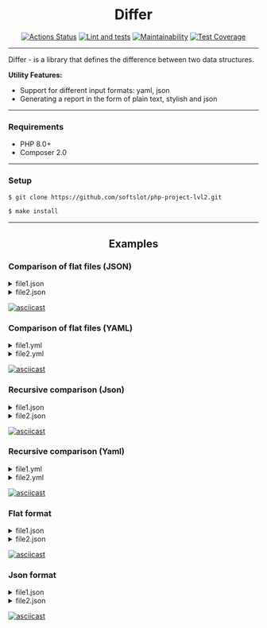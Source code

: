 
<h1 align="center">Differ</h1>

<div align="center">

[![Actions Status](https://github.com/softslot/php-project-lvl2/workflows/hexlet-check/badge.svg)](https://github.com/softslot/php-project-lvl2/actions)
[![Lint and tests](https://github.com/softslot/php-project-lvl2/actions/workflows/lint_and_tests.yml/badge.svg)](https://github.com/softslot/php-project-lvl2/actions/workflows/lint_and_tests.yml)
[![Maintainability](https://api.codeclimate.com/v1/badges/dfac19731929bf10b581/maintainability)](https://codeclimate.com/github/softslot/php-project-lvl2/maintainability)
[![Test Coverage](https://api.codeclimate.com/v1/badges/dfac19731929bf10b581/test_coverage)](https://codeclimate.com/github/softslot/php-project-lvl2/test_coverage)

</div>

<hr>

Differ - is a library that defines the difference between two data structures.

<strong>Utility Features:</strong>
<ul>
<li>Support for different input formats: yaml, json</li>
<li>Generating a report in the form of plain text, stylish and json</li>
</ul>

<hr>

### Requirements
<ul>
<li>PHP 8.0+</li>
<li>Composer 2.0</li>
</ul>

<hr>

### Setup
```sh
$ git clone https://github.com/softslot/php-project-lvl2.git

$ make install
```

<hr>

<h2 align="center">Examples</h2>

### Comparison of flat files (JSON)

<details>

<summary>file1.json </summary>

```json
{
  "host": "hexlet.io",
  "timeout": 50,
  "proxy": "123.234.53.22",
  "follow": false
}
```

</details>

<details>

<summary>file2.json </summary>

```json
{
  "timeout": 20,
  "verbose": true,
  "host": "hexlet.io"
}
```

</details>

[![asciicast](https://asciinema.org/a/j578iszWaf5k9SwOm6LMf7dXT.svg)](https://asciinema.org/a/j578iszWaf5k9SwOm6LMf7dXT)

### Comparison of flat files (YAML)

<details>

<summary>file1.yml </summary>

```yaml
host: hexlet.io
timeout: 50
proxy: 123.234.53.22
follow: false
```

</details>

<details>

<summary>file2.yml </summary>

```yaml
timeout: 20
verbose: true
host: hexlet.io
```

</details>

[![asciicast](https://asciinema.org/a/nZZI86hWQYvgTRsYKcM0xHS9H.svg)](https://asciinema.org/a/nZZI86hWQYvgTRsYKcM0xHS9H)

### Recursive comparison (Json)

<details>

<summary>file1.json </summary>

```json
{
  "common": {
    "setting1": "Value 1",
    "setting2": 200,
    "setting3": true,
    "setting6": {
      "key": "value",
      "doge": {
        "wow": ""
      }
    }
  },
  "group1": {
    "baz": "bas",
    "foo": "bar",
    "nest": {
      "key": "value"
    }
  },
  "group2": {
    "abc": 12345,
    "deep": {
      "id": 45
    }
  }
}
```

</details>

<details>

<summary>file2.json </summary>

```json
{
  "common": {
    "follow": false,
    "setting1": "Value 1",
    "setting3": null,
    "setting4": "blah blah",
    "setting5": {
      "key5": "value5"
    },
    "setting6": {
      "key": "value",
      "ops": "vops",
      "doge": {
        "wow": "so much"
      }
    }
  },
  "group1": {
    "foo": "bar",
    "baz": "bars",
    "nest": "str"
  },
  "group3": {
    "deep": {
      "id": {
        "number": 45
      }
    },
    "fee": 100500
  }
}
```

</details>

[![asciicast](https://asciinema.org/a/zLHSYAkdtLMROYF41uQ5e4Bwv.svg)](https://asciinema.org/a/zLHSYAkdtLMROYF41uQ5e4Bwv)

### Recursive comparison (Yaml)

<details>

<summary>file1.yml </summary>

```yaml
common:
  setting1: Value 1
  setting2: 200
  setting3: true
  setting6:
    key: value
    doge:
      wow: ''
group1:
  baz: bas
  foo: bar
  nest:
    key: value
group2:
  abc: 12345
  deep:
    id: 45
```

</details>

<details>

<summary>file2.yml </summary>

```yaml
common:
  follow: false
  setting1: Value 1
  setting3:
  setting4: blah blah
  setting5:
    key5: value5
  setting6:
    key: value
    ops: vops
    doge:
      wow: so much
group1:
  foo: bar
  baz: bars
  nest: str
group3:
  deep:
    id:
      number: 45
  fee: 100500
```

</details>

[![asciicast](https://asciinema.org/a/6Q7Du9SPrvhmDnVR3NKG1A1tE.svg)](https://asciinema.org/a/6Q7Du9SPrvhmDnVR3NKG1A1tE)

### Flat format

<details>

<summary>file1.json </summary>

```json
{
  "common": {
    "setting1": "Value 1",
    "setting2": 200,
    "setting3": true,
    "setting6": {
      "key": "value",
      "doge": {
        "wow": ""
      }
    }
  },
  "group1": {
    "baz": "bas",
    "foo": "bar",
    "nest": {
      "key": "value"
    }
  },
  "group2": {
    "abc": 12345,
    "deep": {
      "id": 45
    }
  }
}
```

</details>

<details>

<summary>file2.json </summary>

```json
{
  "common": {
    "follow": false,
    "setting1": "Value 1",
    "setting3": null,
    "setting4": "blah blah",
    "setting5": {
      "key5": "value5"
    },
    "setting6": {
      "key": "value",
      "ops": "vops",
      "doge": {
        "wow": "so much"
      }
    }
  },
  "group1": {
    "foo": "bar",
    "baz": "bars",
    "nest": "str"
  },
  "group3": {
    "deep": {
      "id": {
        "number": 45
      }
    },
    "fee": 100500
  }
}
```

</details>

[![asciicast](https://asciinema.org/a/9uSslWd4WQcRzMYeHVCPyHbkA.svg)](https://asciinema.org/a/9uSslWd4WQcRzMYeHVCPyHbkA)

### Json format

<details>

<summary>file1.json </summary>

```json
{
  "common": {
    "setting1": "Value 1",
    "setting2": 200,
    "setting3": true,
    "setting6": {
      "key": "value",
      "doge": {
        "wow": ""
      }
    }
  },
  "group1": {
    "baz": "bas",
    "foo": "bar",
    "nest": {
      "key": "value"
    }
  },
  "group2": {
    "abc": 12345,
    "deep": {
      "id": 45
    }
  }
}
```

</details>

<details>

<summary>file2.json </summary>

```json
{
  "common": {
    "follow": false,
    "setting1": "Value 1",
    "setting3": null,
    "setting4": "blah blah",
    "setting5": {
      "key5": "value5"
    },
    "setting6": {
      "key": "value",
      "ops": "vops",
      "doge": {
        "wow": "so much"
      }
    }
  },
  "group1": {
    "foo": "bar",
    "baz": "bars",
    "nest": "str"
  },
  "group3": {
    "deep": {
      "id": {
        "number": 45
      }
    },
    "fee": 100500
  }
}
```

</details>

[![asciicast](https://asciinema.org/a/AVpgos1lo4rJIYQW0qX8IkmgC.svg)](https://asciinema.org/a/AVpgos1lo4rJIYQW0qX8IkmgC)